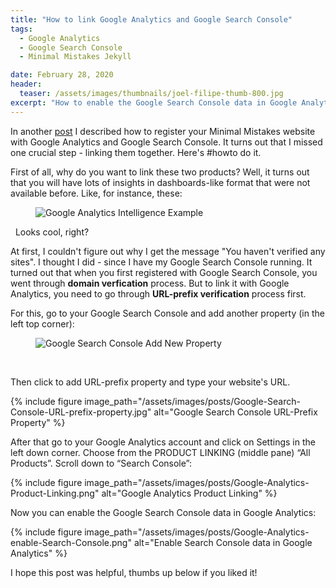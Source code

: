 ```yaml
---
title: "How to link Google Analytics and Google Search Console"
tags:
  - Google Analytics
  - Google Search Console
  - Minimal Mistakes Jekyll

date: February 28, 2020
header:
  teaser: /assets/images/thumbnails/joel-filipe-thumb-800.jpg
excerpt: "How to enable the Google Search Console data in Google Analytics"
---
```


In another [post](/Personal-website-with-Minimal-Mistakes-Jekyll-Theme-HOWTO-Part-IV) I described how to register your Minimal Mistakes website with Google Analytics and Google Search Console. It turns out that I missed one crucial step - linking them together. Here's #howto do it.
&nbsp;
&nbsp;

First of all, why do you want to link these two products? Well, it turns out that you will have lots of insights in dashboards-like format that were not available before. Like, for instance, these:

<figure style="width: 400px" class="align-center">
  <img src="{{ site.url }}{{ site.baseurl }}/assets/images/posts/Google-Analytics-intelligence.png" alt="Google Analytics Intelligence Example">
</figure> 
&nbsp;
Looks cool, right?

At first, I couldn't figure out why I get the message "You haven't verified any sites".
I thought I did - since I have my Google Search Console running. It turned out that when you first registered with Google Search Console, you went through **domain verfication** process. But to link it with Google Analytics, you need to go through **URL-prefix verification** process first. 
&nbsp;
&nbsp;

For this, go to your Google Search Console and add another property (in the left top corner):

<figure style="width: 400px" class="align-center">
  <img src="{{ site.url }}{{ site.baseurl }}/assets/images/posts/Google-Search-Console-add-new-property.png" alt="Google Search Console Add New Property">
</figure> 
&nbsp;

Then click to add URL-prefix property and type your website's URL.

{% include figure image_path="/assets/images/posts/Google-Search-Console-URL-prefix-property.jpg" alt="Google Search Console URL-Prefix Property" %}

After that go to your Google Analytics account and click on Settings in the left down corner. Choose from the PRODUCT LINKING (middle pane) “All Products”. Scroll down to “Search Console”:

{% include figure image_path="/assets/images/posts/Google-Analytics-Product-Linking.png" alt="Google Analytics Product Linking" %}

Now you can enable the Google Search Console data in Google Analytics:

{% include figure image_path="/assets/images/posts/Google-Analytics-enable-Search-Console.png" alt="Enable Search Console data in Google Analytics" %}


I hope this post was helpful, thumbs up below if you liked it! 



